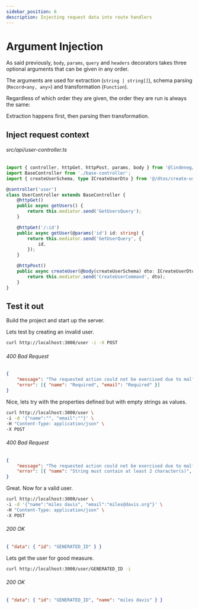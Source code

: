 ```yaml
---
sidebar_position: 6
description: Injecting request data into route handlers
---
```


# Argument Injection

As said previously, `body`, `params`, `query` and `headers` decorators takes three optional arguments that can be given in any order.

The arguments are used for extraction (`string | string[]`), schema parsing (`Record<any, any>`) and transformation (`Function`).

Regardless of which order they are given, the order they are run is always the same:

Extraction happens first, then parsing then transformation.

## Inject request context

###### src/api/user-controller.ts

```ts
import { controller, httpGet, httpPost, params, body } from '@lindeneg/funkallero';
import BaseController from './base-controller';
import { createUserSchema, type ICreateUserDto } from '@/dtos/create-user';

@controller('user')
class UserController extends BaseController {
    @httpGet()
    public async getUsers() {
        return this.mediator.send('GetUsersQuery');
    }

    @httpGet('/:id')
    public async getUser(@params('id') id: string) {
        return this.mediator.send('GetUserQuery', {
            id,
        });
    }

    @httpPost()
    public async createUser(@body(createUserSchema) dto: ICreateUserDto) {
        return this.mediator.send('CreateUserCommand', dto);
    }
}
```

## Test it out

Build the project and start up the server.

Lets test by creating an invalid user.

```bash
curl http://localhost:3000/user -i -X POST
```

###### 400 Bad Request

```json
{
    "message": "The requested action could not be exercised due to malformed syntax.",
    "error": [{ "name": "Required", "email": "Required" }]
}
```

Nice, lets try with the properties defined but with empty strings as values.

```bash
curl http://localhost:3000/user \
-i -d '{"name":"", "email":""}' \
-H "Content-Type: application/json" \
-X POST
```

###### 400 Bad Request

```json
{
    "message": "The requested action could not be exercised due to malformed syntax.",
    "error": [{ "name": "String must contain at least 2 character(s)", "email": "Invalid email" }]
}
```

Great. Now for a valid user.

```bash
curl http://localhost:3000/user \
-i -d '{"name":"miles davis", "email":"miles@davis.org"}' \
-H "Content-Type: application/json" \
-X POST
```

###### 200 OK

```json
{ "data": { "id": "GENERATED_ID" } }
```

Lets get the user for good measure.

```bash
curl http://localhost:3000/user/GENERATED_ID -i
```

###### 200 OK

```json
{ "data": { "id": "GENERATED_ID", "name": "miles davis" } }
```
